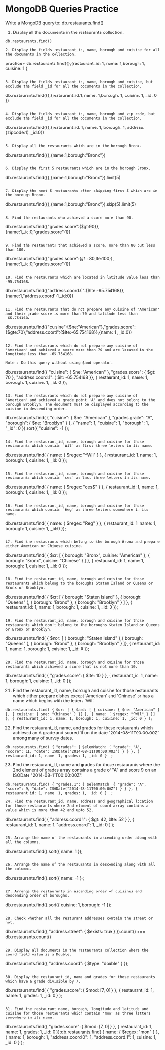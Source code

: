 # MongoDB Queries Practice

Write a MongoDB query to: db.restaurants.find()
1. Display all the documents in the restaurants collection.
```
db.restaurants.find()

2. Display the fields restaurant_id, name, borough and cuisine for all the documents in the collection.
```
practice> db.restaurants.find({},{restaurant_id: 1, name: 1,borough: 1, cuisine: 1  })

```

3. Display the fields restaurant_id, name, borough and cuisine, but exclude the field _id for all the documents in the collection.
```
db.restaurants.find({},{restaurant_id:1, name: 1,borough: 1, cuisine: 1, _id: 0 })
``` 

4. Display the fields restaurant_id, name, borough and zip code, but exclude the field _id for all the documents in the collection.
```
db.restaurants.find({},{restaurant_id: 1, name: 1, borough: 1, address: {zipcode:1} ,_id:0})
``` 

5. Display all the restaurants which are in the borough Bronx.
```
 db.restaurants.find({},{name:1,borough:"Bronx"})
```

6. Display the first 5 restaurants which are in the borough Bronx.
```
db.restaurants.find({},{name:1,borough:"Bronx"}).limit(5)
```

7. Display the next 5 restaurants after skipping first 5 which are in the borough Bronx.
```
db.restaurants.find({},{name:1,borough:"Bronx"}).skip(5).limit(5)
``` 

8. Find the restaurants who achieved a score more than 90.
```
db.restaurants.find({"grades.score":{$gt:90}},{name:1,_id:0,"grades.score":1})
```

9. Find the restaurants that achieved a score, more than 80 but less than 100.
```
db.restaurants.find({"grades.score":{$gt:80,$lte:100}},{name:1,_id:0,"grades.score":1})
```

10. Find the restaurants which are located in latitude value less than -95.754168.
```
 db.restaurants.find({"address.coord.0":{$lte:-95.754168}},{name:1,"address.coord":1,_id:0})
```

11. Find the restaurants that do not prepare any cuisine of 'American' and their grade score is more than 70 and latitude less than -65.754168.
```
 db.restaurants.find({"cuisine":{$ne:"American"},"grades.score":{$gte:70},"address.coord":{$lte:-65.754168}},{name: 1 ,_id:0})
```

12. Find the restaurants which do not prepare any cuisine of 'American' and achieved a score more than 70 and are located in the longitude less than -65.754168.

Note : Do this query without using $and operator. 
```
db.restaurants.find({  "cuisine": { $ne: "American" },  "grades.score": { $gt: 70 },  "address.coord.1": { $lt: -65.754168 }}, { restaurant_id: 1, name: 1, borough: 1, cuisine: 1, _id: 0 });

```

13. Find the restaurants which do not prepare any cuisine of 'American' and achieved a grade point 'A' and does not belong to the borough Brooklyn. The document must be displayed according to the cuisine in descending order.
```
db.restaurants.find(  {    "cuisine": { $ne: "American" },    "grades.grade": "A",    "borough": { $ne: "Brooklyn" }  },  {    "name": 1,    "cuisine": 1,    "borough": 1,    "_id": 0  }).sort({ "cuisine": -1 });
```

14. Find the restaurant_id, name, borough and cuisine for those restaurants which contain 'Wil' as first three letters in its name.
```
 db.restaurants.find(  { name: { $regex: "^Wil" } },  { restaurant_id: 1, name: 1, borough: 1, cuisine: 1, _id: 0 });
```

15. Find the restaurant_id, name, borough and cuisine for those restaurants which contain 'ces' as last three letters in its name. 
```
db.restaurants.find(  { name: { $regex: "ces$" } },  { restaurant_id: 1, name: 1, borough: 1, cuisine: 1, _id: 0 });
```

16. Find the restaurant_id, name, borough and cuisine for those restaurants which contain 'Reg' as three letters somewhere in its name.
```
 db.restaurants.find(  { name: { $regex: "Reg" } },  { restaurant_id: 1, name: 1, borough: 1, cuisine: 1, _id:0 });
```

17. Find the restaurants which belong to the borough Bronx and prepare either American or Chinese cuisine.
```
db.restaurants.find(  {    $or: [      { borough: "Bronx", cuisine: "American" },      { borough: "Bronx", cuisine: "Chinese" }    ]  },  {    restaurant_id: 1,    name: 1,    borough: 1,    cuisine: 1,    _id: 0  });
``` 

18. Find the restaurant_id, name, borough and cuisine for those restaurants which belong to the boroughs Staten Island or Queens or Bronx or Brooklyn.
```
 db.restaurants.find(  {    $or: [ { borough: "Staten Island" }, { borough: "Queens" }, { borough: "Bronx" },  { borough: "Brooklyn" }  ]  },  { restaurant_id: 1, name: 1, borough: 1,    cuisine: 1, 
   _id: 0  });
```

19. Find the restaurant_id, name, borough and cuisine for those restaurants which don't belong to the boroughs Staten Island or Queens or Bronx or Brooklyn.
```
 db.restaurants.find(  { $nor: [  { borough: "Staten Island" },{ borough: "Queens" },      { borough: "Bronx" },  { borough: "Brooklyn" } ]},  {  restaurant_id: 1,    name: 1,    borough: 1,    cuisine: 1,
    _id: 0  });
```

20. Find the restaurant_id, name, borough and cuisine for those restaurants which achieved a score that is not more than 10.
```
 db.restaurants.find(  { "grades.score": { $lte: 10 } },  { restaurant_id: 1, name: 1, borough: 1, cuisine: 1,
 _id: 0 });

21. Find the restaurant_id, name, borough and cuisine for those restaurants which either prepare dishes except 'American' and 'Chinese' or has a name which begins with the letters 'Wil'.
```
db.restaurants.find( { $or: [ { $and: [ { cuisine: { $ne: "American" } }, { cuisine: { $ne: "Chinese" } }] }, { name: { $regex: "^Wil" } }] }, { restaurant_id: 1, name: 1, borough: 1, cuisine: 1, _id: 0 } );
```

22. Find the restaurant_id, name, and grades for those restaurants which achieved an A grade and scored 11 on the date "2014-08-11T00:00:00Z" among many of survey dates.
```
db.restaurants.find( { "grades": { $elemMatch: { "grade": "A", "score": 11, "date": ISODate("2014-08-11T00:00:00Z") } } }, { restaurant_id: 1, name: 1, grades: 1, _id: 0 } );
```

23. Find the restaurant_id, name and grades for those restaurants where the 2nd element of grades array contains a grade of "A" and score 9 on an ISODate "2014-08-11T00:00:00Z".
```
db.restaurants.find( { "grades.1": { $elemMatch: { "grade": "A", "score": 9, "date": ISODate("2014-08-11T00:00:00Z") } } }, { restaurant_id: 1, name: 1, grades: 1, _id: 0 } );

24. Find the restaurant_id, name, address and geographical location for those restaurants where 2nd element of coord array contains a value which is more than 42 and upto 52.
```
db.restaurants.find( { "address.coord.1": { $gt: 42, $lte: 52 } }, { restaurant_id: 1, name: 1, "address.coord": 1, _id: 0 } );
```

25. Arrange the name of the restaurants in ascending order along with all the columns.
```
db.restaurants.find().sort({ name: 1 });
```

26. Arrange the name of the restaurants in descending along with all the columns.
```
db.restaurants.find().sort({ name: -1 });
```

27. Arrange the restaurants in ascending order of cuisines and descending order of boroughs.
```
db.restaurants.find().sort({ cuisine: 1, borough: -1 });
```

28. Check whether all the resturant addresses contain the street or not.
```
db.restaurants.find({ "address.street": { $exists: true } }).count() === db.restaurants.count()
```

29. Display all documents in the restaurants collection where the coord field value is a Double.
```
db.restaurants.find({ "address.coord": { $type: "double" } });
```

30. Display the restaurant_id, name and grades for those restaurants which have a grade divisible by 7.
```
 db.restaurants.find( { "grades.score": { $mod: [7, 0] } }, { restaurant_id: 1, name: 1, grades: 1, _id: 0 } );
```

31. Find the restaurant name, borough, longitude and latitude and cuisine for those restaurants which contain 'mon' as three letters somewhere in its name.
```
db.restaurants.find({ "grades.score": { $mod: [7, 0] } }, { restaurant_id: 1, name: 1, grades: 1, _id: 0 });db.restaurants.find( { name: { $regex: "mon" } }, { name: 1, borough: 1, "address.coord.0": 1, "address.coord.1": 1,  cuisine: 1, _id: 0 } );
```